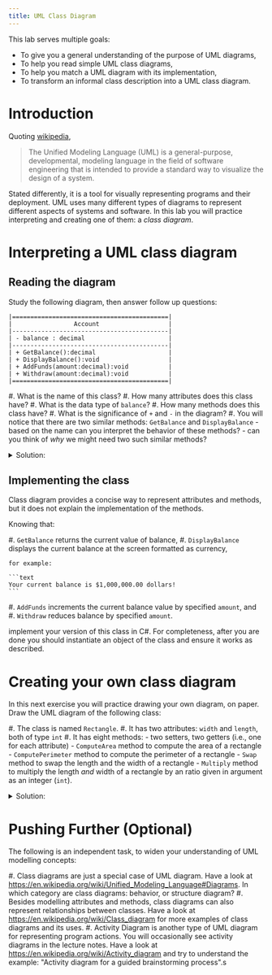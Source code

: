 ```yaml
---
title: UML Class Diagram
---
```


This lab serves multiple goals:

- To give you a general understanding of the purpose of UML diagrams,
- To help you read simple UML class diagrams,
- To help you match a UML diagram with its implementation,
- To transform an informal class description into a UML class diagram.

# Introduction

Quoting [wikipedia](https://en.wikipedia.org/wiki/Unified_Modeling_Language),

> The Unified Modeling Language (UML) is a general-purpose, developmental, modeling language in the field of software engineering that is intended to provide a standard way to visualize the design of a system.

Stated differently, it is a tool for visually representing programs and their deployment. 
UML uses many different types of diagrams to represent different aspects of systems and software.
In this lab you will practice interpreting and creating one of them: a _class diagram_. 

# Interpreting a UML class diagram

## Reading the diagram

Study the following diagram, then answer follow up questions:

```text
|===========================================|
|                 Account                   |
|-------------------------------------------|
| - balance : decimal                       |
|-------------------------------------------|
| + GetBalance():decimal                    |
| + DisplayBalance():void                   |
| + AddFunds(amount:decimal):void           |
| + Withdraw(amount:decimal):void           |
|===========================================|
```

#. What is the name of this class?
#. How many attributes does this class have?
#. What is the data type of `balance`?
#. How many methods does this class have?
#. What is the significance of `+` and `-` in the diagram?
#. You will notice that there are two similar methods: `GetBalance` and `DisplayBalance`
    - based on the name can you interpret the behavior of these methods?
    - can you think of _why_ we might need two such similar methods?

<details><summary>Solution:</summary>
- The name of the class is "Account",
- This class has only one attribute, called `balance` and of type `decimal`,
- This class has 4 methods.
- The symbol `+` is used to signify that the member (be it a method or an attribute) is public. The symbol `-` is used to indicate a private member. In general, in this course, we will let attributes be private and methods be public.
- The `GetBalance` method will returns the actual balance, while `DisplayBalance` will simply display the balance (and not return anything, since its return type is `void`).
We may need two different methods as one will be used to make computations (`GetBalance`) while the other will be used to display nicely the information (`DisplayBalance`).
</details>

## Implementing the class

Class diagram provides a concise way to represent attributes and methods, but it does not explain the implementation of the methods.

Knowing that:

#. `GetBalance` returns the current value of balance,
#. `DisplayBalance` displays the current balance at the screen formatted as currency, 

    for example:

    ```text
    Your current balance is $1,000,000.00 dollars!
    ``` 
    
#. `AddFunds` increments the current balance value by specified `amount`, and
#. `Withdraw` reduces balance by specified `amount`.

implement your version of this class in C\#. For completeness, after you are done you should
instantiate an object of the class and ensure it works as described.

# Creating your own class diagram 

In this next exercise you will practice drawing your own diagram, on paper.
Draw the UML diagram of the following class:

#. The class is named `Rectangle`.
#. It has two attributes: `width` and `length`, both of type `int`
#. It has eight methods:
    - two setters, two getters (i.e., one for each attribute) 
    - `ComputeArea` method to compute the area of a rectangle
    - `ComputePerimeter` method to compute the perimeter of a rectangle
    - `Swap` method to swap the length and the width of a  rectangle
    - `Multiply` method to multiply the length *and* width of a rectangle by an ratio given in argument as an integer (`int`).
    
<details><summary>Solution:</summary>
You can check your answer, by referring back to the `Rectangle.cs` file from the ["Enriched Rectangle" project](../Rectangle/Enriched_Rectangle.zip). The UML diagram for this class is indicated, in comments, at the beginning of the file (but misses the `Multiply` method).
</details>

# Pushing Further (Optional)

The following is an independent task, to widen your understanding of UML modelling concepts:

#. Class diagrams are just a special case of UML diagram. Have a look at <https://en.wikipedia.org/wiki/Unified_Modeling_Language#Diagrams>. In which category are class diagrams: behavior, or structure diagram?
#. Besides modelling attributes and methods, class diagrams can also represent relationships between classes. Have a look at <https://en.wikipedia.org/wiki/Class_diagram> for more examples of class diagrams and its uses.
#. Activity Diagram is another type of UML diagram for representing program actions. You will occasionally see activity diagrams in the lecture notes. Have a look at <https://en.wikipedia.org/wiki/Activity_diagram> and try to understand the example: "Activity diagram for a guided brainstorming process".s

